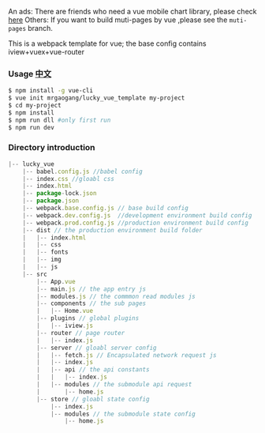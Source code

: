 An ads: There are friends who need a vue mobile chart library, please check [here](https://github.com/MrGaoGang/oview)
Others: If you want to build muti-pages by vue ,please see the `muti-pages` branch.

This is a webpack template for vue; the base config contains iview+vuex+vue-router

### Usage [中文](https://github.com/MrGaoGang/lucky_vue_template/blob/master/zh_cn_readme.md)

``` bash
$ npm install -g vue-cli
$ vue init mrgaogang/lucky_vue_template my-project
$ cd my-project
$ npm install
$ npm run dll #only first run 
$ npm run dev
```

### Directory introduction
```js
|-- lucky_vue
    |-- babel.config.js //babel config
    |-- index.css //gloabl css
    |-- index.html
    |-- package-lock.json
    |-- package.json
    |-- webpack.base.config.js // base build config
    |-- webpack.dev.config.js  //development environment build config
    |-- webpack.prod.config.js //production environment build config
    |-- dist // the production environment build folder
    |   |-- index.html
    |   |-- css
    |   |-- fonts
    |   |-- img
    |   |-- js
    |-- src
        |-- App.vue
        |-- main.js // the app entry js
        |-- modules.js // the commmon read modules js
        |-- components // the sub pages
        |   |-- Home.vue
        |-- plugins // global plugins 
        |   |-- iview.js
        |-- router // page router
        |   |-- index.js
        |-- server // gloabl server config 
        |   |-- fetch.js // Encapsulated network request js
        |   |-- index.js
        |   |-- api // the api constants
        |   |   |-- index.js
        |   |-- modules // the submodule api request
        |       |-- home.js
        |-- store // gloabl state config
            |-- index.js
            |-- modules // the submodule state config 
                |-- home.js
```

